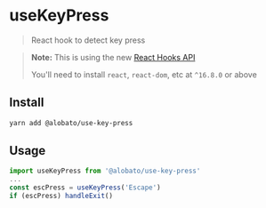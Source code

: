 # useKeyPress

> React hook to detect key press

> **Note:** This is using the new [React Hooks API](https://reactjs.org/docs/hooks-intro.html)
>
> You'll need to install `react`, `react-dom`, etc at `^16.8.0` or above

## Install

```sh
yarn add @alobato/use-key-press
```

## Usage

```js
import useKeyPress from '@alobato/use-key-press'
...
const escPress = useKeyPress('Escape') 
if (escPress) handleExit()
```
